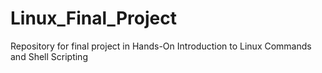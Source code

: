 # Linux_Final_Project
Repository for final project in Hands-On Introduction to Linux Commands and Shell Scripting
